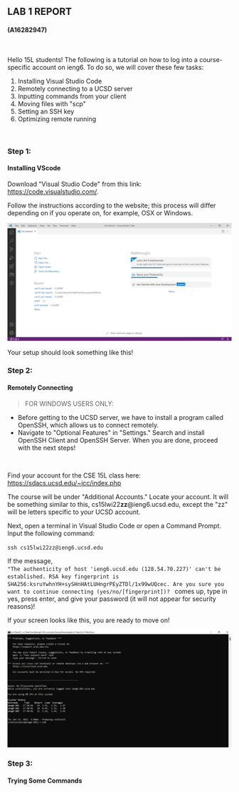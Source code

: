 ## **LAB 1 REPORT**
#### (A16282947)
<br/>

Hello 15L students! The following is a tutorial on how to log into a course-specific account on ieng6. To do so, we will cover these few tasks:

1. Installing Visual Studio Code
2. Remotely connecting to a UCSD server
3. Inputting commands from your client
4. Moving files with "scp"
5. Setting an SSH key
6. Optimizing remote running

<br/>

### **Step 1:**
#### Installing VScode
Download "Visual Studio Code" from this link: https://code.visualstudio.com/. 

Follow the instructions according to the website; this process will differ depending on if you operate on, for example, OSX or Windows.

![image](Screenshot2022-01-13141746.png)

Your setup should look something like this!
<br/>
### **Step 2:**
#### Remotely Connecting
> FOR WINDOWS USERS ONLY:
- Before getting to the UCSD server, we have to install a program called OpenSSH, which allows us to connect remotely.
- Navigate to "Optional Features" in "Settings." Search and install OpenSSH Client and OpenSSH Server. When you are done, proceed with the next steps!

<br/>

Find your account for the CSE 15L class here: https://sdacs.ucsd.edu/~icc/index.php

The course will be under "Additional Accounts." Locate your account. It will be something similar to this, cs15lwi22**zz**@ieng6.ucsd.edu, except the "zz" will be letters specific to your UCSD account.

Next, open a terminal in Visual Studio Code or open a Command Prompt. Input the following command:

`ssh cs15lwi22zz@ieng6.ucsd.edu`

If the message,<br/>
`"The authenticity of host 'ieng6.ucsd.edu (128.54.70.227)' can't be established.
RSA key fingerprint is SHA256:ksruYwhnYH+sySHnHAtLUHngrPEyZTDl/1x99wUQcec.
Are you sure you want to continue connecting (yes/no/[fingerprint])? ` comes up, type in yes, press enter, and give your password (it will not appear for security reasons)!

If your screen looks like this, you are ready to move on!

![image](Screenshot2022-01-13175112.png)
<br/>
### **Step 3:**
#### Trying Some Commands


<!-- 

Moving Files with scp
Setting an SSH Key
Optimizing Remote Running
-->